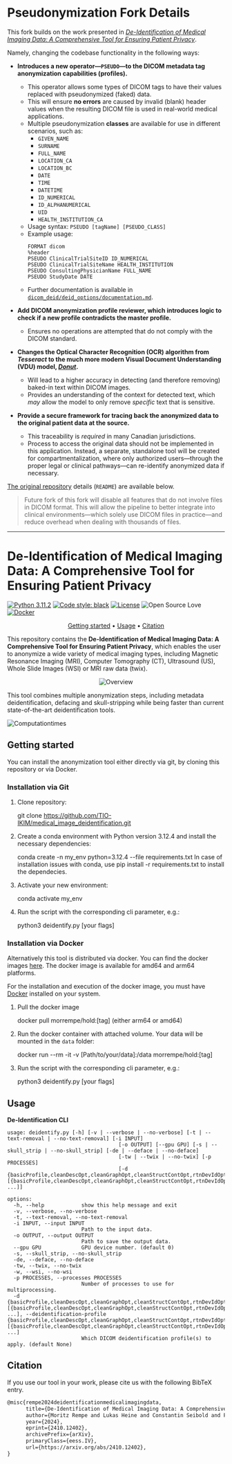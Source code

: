 # Pseudonymization Fork Details

This fork builds on the work presented in [_De-Identification of Medical Imaging Data: A Comprehensive Tool for Ensuring Patient Privacy_](https://arxiv.org/abs/2410.12402).

Namely, changing the codebase functionality in the following ways:

- **Introduces a new operator—`PSEUDO`—to the DICOM metadata tag anonymization capabilities (profiles).**

  - This operator allows some types of DICOM tags to have their values replaced with pseudonymized (faked) data.
  - This will ensure **no errors** are caused by invalid (blank) header values when the resulting DICOM file is used in real-world medical applications.
  - Multiple pseudonymization **classes** are available for use in different scenarios, such as:
    - `GIVEN_NAME`
    - `SURNAME`
    - `FULL_NAME`
    - `LOCATION_CA`
    - `LOCATION_BC`
    - `DATE`
    - `TIME`
    - `DATETIME`
    - `ID_NUMERICAL`
    - `ID_ALPHANUMERICAL`
    - `UID`
    - `HEALTH_INSTITUTION_CA`
  - Usage syntax: `PSEUDO [tagName] [PSEUDO_CLASS]`
  - Example usage:
    ```
    FORMAT dicom
    %header
    PSEUDO ClinicalTrialSiteID ID_NUMERICAL
    PSEUDO ClinicalTrialSiteName HEALTH_INSTITUTION
    PSEUDO ConsultingPhysicianName FULL_NAME
    PSEUDO StudyDate DATE
    ```
  - Further documentation is available in [`dicom_deid/deid_options/documentation.md`](dicom_deid/deid_options/documentation.md).

- **Add DICOM anonymization profile reviewer, which introduces logic to check if a new profile contradicts the master profile.**
  - Ensures no operations are attempted that do not comply with the DICOM standard.
- **Changes the Optical Character Recognition (OCR) algorithm from _Tesseract_ to the much more modern Visual Document Understanding (VDU) model, [_Donut_](https://arxiv.org/abs/2111.15664).**
  - Will lead to a higher accuracy in detecting (and therefore removing) baked-in text within DICOM images.
  - Provides an understanding of the context for detected text, which _may_ allow the model to only remove _specific_ text that is sensitive.
- **Provide a secure framework for tracing back the anonymized data to the original patient data at the source.**
  - This traceability is _required_ in many Canadian jurisdictions.
  - Process to access the original data should not be implemented in this application. Instead, a separate, standalone tool will be created for compartmentalization, where only authorized users—through the proper legal or clinical pathways—can re-identify anonymized data if necessary.

[The original repository](https://github.com/TIO-IKIM/medical_image_deidentification) details (`README`) are available below.

> Future fork of this fork will disable all features that do not involve files in DICOM format. This will allow the pipeline to better integrate into clinical environments—which solely use DICOM files in practice—and reduce overhead when dealing with thousands of files.

---

# De-Identification of Medical Imaging Data: A Comprehensive Tool for Ensuring Patient Privacy

[![Python 3.11.2](https://img.shields.io/badge/python-3.10%20%7C%203.11%20%7C%203.12-blue)](https://www.python.org/downloads/release/python-3120/)
[![Code style: black](https://img.shields.io/badge/code%20style-black-000000.svg)](https://github.com/psf/black)
[![License](https://img.shields.io/badge/License-MIT-green.svg)](./LICENSE)
![Open Source Love][0c]
[![Docker](https://img.shields.io/badge/-Docker-46a2f1?style=flat-square&logo=docker&logoColor=white)](https://hub.docker.com/r/morrempe/hold)

[0c]: https://badges.frapsoft.com/os/v2/open-source.svg?v=103

<div align="center">

[Getting started](#getting-started) • [Usage](#usage) • [Citation](#citation)

</div>

This repository contains the **De-Identification of Medical Imaging Data: A Comprehensive Tool for Ensuring Patient Privacy**, which enables the user to anonymize a wide variety of medical imaging types, including Magnetic Resonance Imaging (MRI), Computer Tomography (CT), Ultrasound (US), Whole Slide Images (WSI) or MRI raw data (twix).

<div align="center">

![Overview](Figures/aam_pipeline-2.png)

</div>

This tool combines multiple anonymization steps, including metadata deidentification, defacing and skull-stripping while being faster than current state-of-the-art deidentification tools.

![Computationtimes](Figures/computation_times.png)

## Getting started

You can install the anonymization tool either directly via git, by cloning this repository or via Docker.

### Installation via Git

1. Clone repository:

   git clone https://github.com/TIO-IKIM/medical_image_deidentification.git

2. Create a conda environment with Python version 3.12.4 and install the necessary dependencies:

   conda create -n my_env python=3.12.4 --file requirements.txt
   In case of installation issues with conda, use pip install -r requirements.txt to install the dependecies.

3. Activate your new environment:

   conda activate my_env

4. Run the script with the corresponding cli parameter, e.g.:

   python3 deidentify.py [your flags]

### Installation via Docker

Alternatively this tool is distributed via docker. You can find the docker images [here](https://hub.docker.com/r/morrempe/hold). The docker image is available for amd64 and arm64 platforms.

For the installation and execution of the docker image, you must have [Docker](https://docs.docker.com/get-docker/) installed on your system.

1. Pull the docker image

   docker pull morrempe/hold:[tag] (either arm64 or amd64)

2. Run the docker container with attached volume. Your data will be mounted in the `data` folder:

   docker run --rm -it -v [Path/to/your/data]:/data morrempe/hold:[tag]

3. Run the script with the corresponding cli parameter, e.g.:

   python3 deidentify.py [your flags]

## Usage

**De-Identification CLI**

```
usage: deidentify.py [-h] [-v | --verbose | --no-verbose] [-t | --text-removal | --no-text-removal] [-i INPUT]
                                    [-o OUTPUT] [--gpu GPU] [-s | --skull_strip | --no-skull_strip] [-de | --deface | --no-deface]
                                    [-tw | --twix | --no-twix] [-p PROCESSES]
                                    [-d {basicProfile,cleanDescOpt,cleanGraphOpt,cleanStructContOpt,rtnDevIdOpt,rtnInstIdOpt,rtnLongFullDatesOpt,rtnLongModifDatesOpt,rtnPatCharsOpt,rtnSafePrivOpt,rtnUIDsOpt} [{basicProfile,cleanDescOpt,cleanGraphOpt,cleanStructContOpt,rtnDevIdOpt,rtnInstIdOpt,rtnLongFullDatesOpt,rtnLongModifDatesOpt,rtnPatCharsOpt,rtnSafePrivOpt,rtnUIDsOpt} ...]]

options:
  -h, --help            show this help message and exit
  -v, --verbose, --no-verbose
  -t, --text-removal, --no-text-removal
  -i INPUT, --input INPUT
                        Path to the input data.
  -o OUTPUT, --output OUTPUT
                        Path to save the output data.
  --gpu GPU             GPU device number. (default 0)
  -s, --skull_strip, --no-skull_strip
  -de, --deface, --no-deface
  -tw, --twix, --no-twix
  -w, --wsi, --no-wsi
  -p PROCESSES, --processes PROCESSES
                        Number of processes to use for multiprocessing.
  -d {basicProfile,cleanDescOpt,cleanGraphOpt,cleanStructContOpt,rtnDevIdOpt,rtnInstIdOpt,rtnLongFullDatesOpt,rtnLongModifDatesOpt,rtnPatCharsOpt,rtnSafePrivOpt,rtnUIDsOpt} [{basicProfile,cleanDescOpt,cleanGraphOpt,cleanStructContOpt,rtnDevIdOpt,rtnInstIdOpt,rtnLongFullDatesOpt,rtnLongModifDatesOpt,rtnPatCharsOpt,rtnSafePrivOpt,rtnUIDsOpt} ...], --deidentification-profile {basicProfile,cleanDescOpt,cleanGraphOpt,cleanStructContOpt,rtnDevIdOpt,rtnInstIdOpt,rtnLongFullDatesOpt,rtnLongModifDatesOpt,rtnPatCharsOpt,rtnSafePrivOpt,rtnUIDsOpt} [{basicProfile,cleanDescOpt,cleanGraphOpt,cleanStructContOpt,rtnDevIdOpt,rtnInstIdOpt,rtnLongFullDatesOpt,rtnLongModifDatesOpt,rtnPatCharsOpt,rtnSafePrivOpt,rtnUIDsOpt} ...]
                        Which DICOM deidentification profile(s) to apply. (default None)
```

## Citation

If you use our tool in your work, please cite us with the following BibTeX entry.

```latex
@misc{rempe2024deidentificationmedicalimagingdata,
      title={De-Identification of Medical Imaging Data: A Comprehensive Tool for Ensuring Patient Privacy},
      author={Moritz Rempe and Lukas Heine and Constantin Seibold and Fabian Hörst and Jens Kleesiek},
      year={2024},
      eprint={2410.12402},
      archivePrefix={arXiv},
      primaryClass={eess.IV},
      url={https://arxiv.org/abs/2410.12402},
}
```

